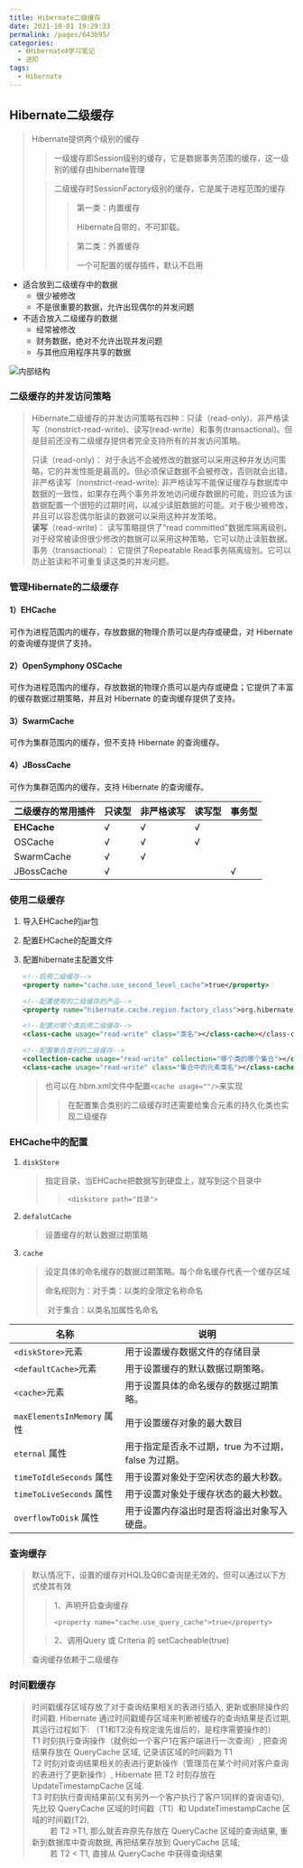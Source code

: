 ```yaml
---
title: Hibernate二级缓存
date: 2021-10-01 19:29:33
permalink: /pages/643b95/
categories:
  - 《Hibernate》学习笔记
  - 进阶
tags:
  - Hibernate
---
```


## Hibernate二级缓存

> Hibernate提供两个级别的缓存
>
> > 一级缓存即Session级别的缓存，它是数据事务范围的缓存，这一级别的缓存由hibernate管理
>
> > 二级缓存时SessionFactory级别的缓存，它是属于进程范围的缓存
> >
> > > 第一类：内置缓存<br/>
> > >
> > > Hibernate自带的，不可卸载。
> >
> > >第二类：外置缓存
> > >
> > >一个可配置的缓存插件，默认不启用

+ 适合放到二级缓存中的数据
  + 很少被修改
  + 不是很重要的数据，允许出现偶尔的并发问题
+ 不适合放入二级缓存的数据
  + 经常被修改
  + 财务数据，绝对不允许出现并发问题
  + 与其他应用程序共享的数据

![内部结构](http://c.biancheng.net/uploads/allimg/190627/5-1Z62G44352462.png)

### 二级缓存的并发访问策略

>  Hibernate二级缓存的并发访问策略有四种：只读（read-only)、非严格读写（nonstrict-read-write)、读写(read-write）和事务(transactional)。但是目前还没有二级缓存提供者完全支持所有的并发访问策略。<br/>
>
>只读（read-only)： 对于永远不会被修改的数据可以采用这种并发访问策略，它的并发性能是最高的。但必须保证数据不会被修改，否则就会出错。<br/>
>非严格读写（nonstrict-read-write): 非严格读写不能保证缓存与数据库中数据的一致性，如果存在两个事务并发地访问缓存数据的可能，则应该为该数据配置一个很短的过期时间，以减少读脏数据的可能。对于极少被修改，并且可以容忍偶尔脏读的数据可以采用这种并发策略。<br/>**读写**（read-write)： 读写策略提供了“read committed"数据库隔离级别。对于经常被读但很少修改的数据可以采用这种策略，它可以防止读脏数据。<br/>
>事务（transactional）： 它提供了Repeatable Read事务隔离级别。它可以防止脏读和不可重复读这类的并发问题。<br/>



### 管理Hibernate的二级缓存

#### 1）EHCache

可作为进程范围内的缓存，存放数据的物理介质可以是内存或硬盘，对 Hibernate 的查询缓存提供了支持。

#### 2）OpenSymphony OSCache

可作为进程范围内的缓存，存放数据的物理介质可以是内存或硬盘；它提供了丰富的缓存数据过期策略，并且对 Hibernate 的查询缓存提供了支持。

#### 3）SwarmCache

可作为集群范围内的缓存，但不支持 Hibernate 的查询缓存。

#### 4）JBossCache

可作为集群范围内的缓存，支持 Hibernate 的查询缓存。

| 二级缓存的常用插件 | 只读型 | 非严格读写 | 读写型 | 事务型 |
| ------------------ | ------ | ---------- | ------ | ------ |
| **EHCache**        | √      | √          | √      |        |
| OSCache            | √      | √          | √      |        |
| SwarmCache         | √      | √          |        |        |
| JBossCache         | √      |            |        | √      |



### 使用二级缓存

1. 导入EHCache的jar包

2. 配置EHCache的配置文件

3. 配置hibernate主配置文件

   ```xml
   <!--启用二级缓存-->
   <property name="cache.use_second_level_cache">true</property>
   
   <!--配置使用的二级缓存的产品-->
   <property name="hibernate.cache.region.factory_class">org.hibernate.cache.ehcache.EhCacheRegionFactory</property>
   
   <!--配置对哪个类启用二级缓存-->
   <class-cache usage="read-write" class="类名"></class-cache></class-cache>
   
   <!--配置集合类别的二级缓存-->
   <collection-cache usage="read-write" collection="哪个类的哪个集合"></collection-cache>
   <class-cache usage="read-write" class="集合中的元素类名"></class-cache></class-cache>
   ```

   > 也可以在.hbm.xml文件中配置`<cache usage=""/>`来实现
   >
   > > 在配置集合类别的二级缓存时还需要给集合元素的持久化类也实现二级缓存



### EHCache中的配置

1. `diskStore`

   > 指定目录，当EHCache把数据写到硬盘上，就写到这个目录中
   >
   > > `<diskstore path="目录">`

2. `defalutCache`

   > 设置缓存的默认数据过期策略

3. `cache`

   > 设定具体的命名缓存的数据过期策略。每个命名缓存代表一个缓存区域
   >
   > 命名规则为：对于类：以类的全限定名称命名<br/>
   >
   > ​						对于集合：以类名加属性名命名

| 名称                       | 说明                                                |
| -------------------------- | --------------------------------------------------- |
| `<diskStore>`元素          | 用于设置缓存数据文件的存储目录                      |
| `<defaultCache>`元素       | 用于设置缓存的默认数据过期策略。                    |
| `<cache>`元素              | 用于设置具体的命名缓存的数据过期策略。              |
| `maxElementsInMemory` 属性 | 用于设置缓存对象的最大数目                          |
| `eternal` 属性             | 用于指定是否永不过期，true 为不过期，false 为过期。 |
| `timeToIdleSeconds` 属性   | 用于设置对象处于空闲状态的最大秒数。                |
| `timeToLiveSeconds` 属性   | 用于设置对象处于缓存状态的最大秒数。                |
| `overflowToDisk` 属性      | 用于设置内存溢出时是否将溢出对象写入硬盘。          |

### 查询缓存

> 默认情况下，设置的缓存对HQL及QBC查询是无效的，但可以通过以下方式使其有效
>
> >1、声明开启查询缓存
> >
> >`<property name="cache.use_query_cache">true</property>`
>
> >2、调用Query 或  Criteria 的 setCacheable(true)
>
> 查询缓存依赖于二级缓存



### 时间戳缓存

> 时间戳缓存区域存放了对于查询结果相关的表进行插入, 更新或删除操作的时间戳.
> Hibernate 通过时间戳缓存区域来判断被缓存的查询结果是否过期, <br/>
> 其运行过程如下: （T1和T2没有规定谁先谁后的，是程序需要操作的） <br/>
> T1 时刻执行查询操作（就例如一个客户1在客户端进行一次查询）, 把查询结果存放在 QueryCache 区域, 记录该区域的时间戳为 T1 <br/>
> T2 时刻对查询结果相关的表进行更新操作（管理员在某个时间对客户查询的表进行了更新操作）, Hibernate 把 T2 时刻存放在 UpdateTimestampCache 区域. <br/>
> T3 时刻执行查询结果前(又有另外一个客户执行了客户1同样的查询语句), 先比较 QueryCache 区域的时间戳（T1）和 UpdateTimestampCache 区域的时间戳(T2), <br/>
> 　　 若 T2 >T1, 那么就丢弃原先存放在 QueryCache 区域的查询结果, 重新到数据库中查询数据, 再把结果存放到 QueryCache 区域; <br/>
> 　　 若 T2 < T1, 直接从 QueryCache 中获得查询结果 <br/>

